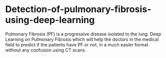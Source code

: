 # Detection-of-pulmonary-fibrosis-using-deep-learning
Pulmonary Fibrosis (PF) is a progressive disease isolated to the lung.
Deep Learning on Pulmonary Fibrosis which will help the doctors in the medical field to predict if the patients have PF or not, in a much easier format without any confusion using CT scans.
